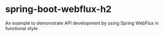 # spring-boot-webflux-h2
An example to demonstrate API development by using Spring WebFlux in functional style
